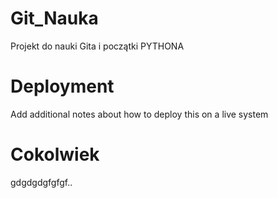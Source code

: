 # Git_Nauka

Projekt do nauki Gita i początki PYTHONA

# Deployment
Add additional notes about how to deploy this on a live system

# Cokolwiek
gdgdgdgfgfgf..
